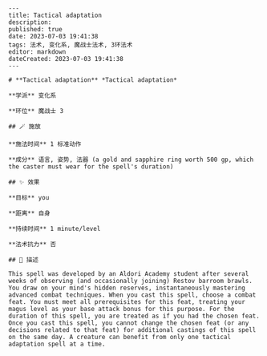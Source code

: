 
    ---
    title: Tactical adaptation
    description: 
    published: true
    date: 2023-07-03 19:41:38
    tags: 法术, 变化系, 魔战士法术, 3环法术
    editor: markdown
    dateCreated: 2023-07-03 19:41:38
    ---

    # **Tactical adaptation** *Tactical adaptation*

    **学派** 变化系 

    **环位** 魔战士 3

    ## 🪄 施放

    **施法时间** 1 标准动作

    **成分** 语言, 姿势, 法器 (a gold and sapphire ring worth 500 gp, which the caster must wear for the spell's duration)

    ## ✨ 效果 

    **目标** you 

    **距离** 自身  

    **持续时间** 1 minute/level 

    **法术抗力** 否

    ## 📖 描述

    This spell was developed by an Aldori Academy student after several weeks of observing (and occasionally joining) Restov barroom brawls. You draw on your mind's hidden reserves, instantaneously mastering advanced combat techniques. When you cast this spell, choose a combat feat. You must meet all prerequisites for this feat, treating your magus level as your base attack bonus for this purpose. For the duration of this spell, you are treated as if you had the chosen feat. Once you cast this spell, you cannot change the chosen feat (or any decisions related to that feat) for additional castings of this spell on the same day. A creature can benefit from only one tactical adaptation spell at a time.
    